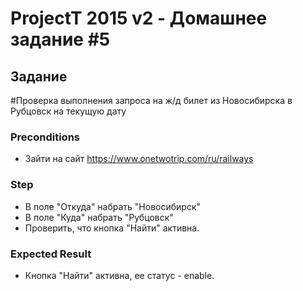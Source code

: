 # ProjectT 2015 v2 - Домашнее задание #5
## Задание
#Проверка выполнения запроса на ж/д билет из Новосибирска в Рубцовск на текущую дату

### Preconditions
- Зайти на сайт https://www.onetwotrip.com/ru/railways

### Step
- В поле "Откуда" набрать "Новосибирск"
- В поле "Куда" набрать "Рубцовск"
- Проверить, что кнопка "Найти" активна.

### Expected Result
- Кнопка "Найти" активна, ее статус - enable.
